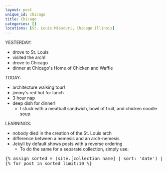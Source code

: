 ```yaml
---
layout: post
unique_id: chicago
title: Chicago
categories: []
locations: [St. Louis Missouri, Chicago Illinois]
---
```


YESTERDAY:
* drove to St. Louis
* visited the arch!
* drove to Chicago
* dinner at Chicago's Home of Chicken and Waffle

TODAY:
* architecture walking tour!
* jimmy's red hot for lunch
* 3 hour nap
* deep dish for dinner!
  * I stuck with a meatball sandwich, bowl of fruit, and chicken noodle soup

LEARNINGS:
* nobody died in the creation of the St. Louis arch
* difference between a nemesis and an arch-nemesis
* Jekyll by default shows posts with a reverse ordering
  * To do the same for a separate collection, simply use:

<pre>
{% assign sorted = (site.[collection name] | sort: 'date') | reverse %}
{% for post in sorted limit:10 %}
</pre>
